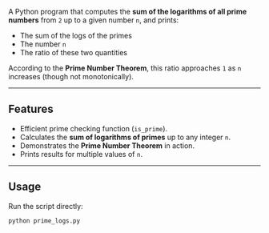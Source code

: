 
A Python program that computes the **sum of the logarithms of all prime numbers** from `2` up to a given number `n`, and prints:  

- The sum of the logs of the primes  
- The number `n`  
- The ratio of these two quantities  

According to the **Prime Number Theorem**, this ratio approaches `1` as `n` increases (though not monotonically).  

---

##  Features
-  Efficient prime checking function (`is_prime`).  
-  Calculates the **sum of logarithms of primes** up to any integer `n`.  
-  Demonstrates the **Prime Number Theorem** in action.  
-  Prints results for multiple values of `n`.  

---

##  Usage
Run the script directly:

```bash
python prime_logs.py
